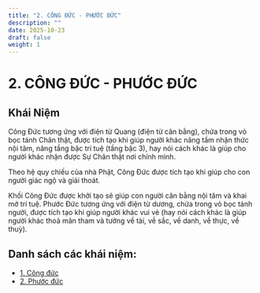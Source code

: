 ```yaml
---
title: "2. CÔNG ĐỨC - PHƯỚC ĐỨC"
description: ""
date: 2025-10-23
draft: false
weight: 1
---
```


# 2. CÔNG ĐỨC - PHƯỚC ĐỨC

## Khái Niệm

Công Đức tương ứng với điện từ Quang (điện từ cân bằng), chứa trong vỏ bọc tánh Chân thật, được tích tạo khi giúp người khác nâng tầm nhận thức nội tâm, nâng tầng bậc trí tuệ (tầng bậc 3), hay nói cách khác là giúp cho người khác nhận được Sự Chân thật nơi chính mình.

Theo hệ quy chiếu của nhà Phật, Công Đức được tích tạo khi giúp cho con người giác ngộ và giải thoát.

Khối Công Đức được khởi tạo sẽ giúp con người cân bằng nội tâm và khai mở trí tuệ.
Phước Đức tương ứng với điện từ dương, chứa trong vỏ bọc tánh người, được tích tạo khi giúp người khác vui vẻ (hay nói cách khác là giúp người khác thoả mãn tham và tưởng về tài, về sắc, về danh, về thực, về thuỳ).

## Danh sách các khái niệm:

- [1. Công đức](cong-duc)
- [2. Phước đức](phuoc-duc)
